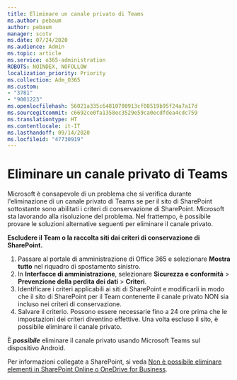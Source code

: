 ```yaml
---
title: Eliminare un canale privato di Teams
ms.author: pebaum
author: pebaum
manager: scotv
ms.date: 07/24/2020
ms.audience: Admin
ms.topic: article
ms.service: o365-administration
ROBOTS: NOINDEX, NOFOLLOW
localization_priority: Priority
ms.collection: Adm_O365
ms.custom:
- "3781"
- "9001223"
ms.openlocfilehash: 56021a335c64810700913cf08519b95f24a7a17d
ms.sourcegitcommit: c6692ce0fa1358ec3529e59ca0ecdfdea4cdc759
ms.translationtype: HT
ms.contentlocale: it-IT
ms.lasthandoff: 09/14/2020
ms.locfileid: "47730919"
---
```

# <a name="delete-a-teams-private-channel"></a>Eliminare un canale privato di Teams

Microsoft è consapevole di un problema che si verifica durante l'eliminazione di un canale privato di Teams se per il sito di SharePoint sottostante sono abilitati i criteri di conservazione di SharePoint. Microsoft sta lavorando alla risoluzione del problema. Nel frattempo, è possibile provare le soluzioni alternative seguenti per eliminare il canale privato.

**Escludere il Team o la raccolta siti dai criteri di conservazione di SharePoint.**

1. Passare al portale di amministrazione di Office 365 e selezionare **Mostra tutto** nel riquadro di spostamento sinistro.
2. In **Interfacce di amministrazione**, selezionare **Sicurezza e conformità** > **Prevenzione della perdita dei dati** > **Criteri**.
3. Identificare i criteri applicabili ai siti di SharePoint e modificarli in modo che il sito di SharePoint per il Team contenente il canale privato NON sia incluso nei criteri di conservazione.
4. Salvare il criterio.
    Possono essere necessarie fino a 24 ore prima che le impostazioni dei criteri diventino effettive.
    Una volta escluso il sito, è possibile eliminare il canale privato.  
    
È ***possibile*** eliminare il canale privato usando Microsoft Teams sul dispositivo Android. 

Per informazioni collegate a SharePoint, si veda [Non è possibile eliminare elementi in SharePoint Online o OneDrive for Business](https://docs.microsoft.com/alchemyinsights/retention-policy-ediscovery-hold).